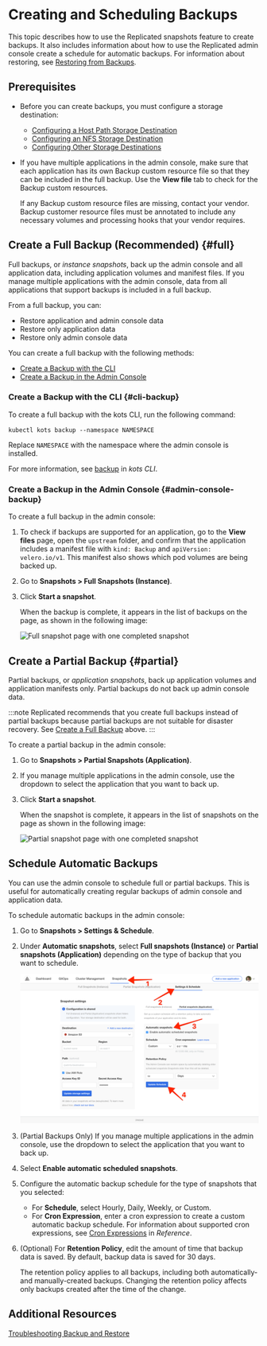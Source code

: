 # Creating and Scheduling Backups

This topic describes how to use the Replicated snapshots feature to create backups. It also includes information about how to use the Replicated admin console create a schedule for automatic backups. For information about restoring, see [Restoring from Backups](snapshots-restoring-full).

## Prerequisites

- Before you can create backups, you must configure a storage destination:

   - [Configuring a Host Path Storage Destination](snapshots-configuring-hostpath)
   - [Configuring an NFS Storage Destination](snapshots-configuring-nfs)
   - [Configuring Other Storage Destinations](snapshots-storage-destinations)

- If you have multiple applications in the admin console, make sure that each application has its own Backup custom resource file so that they can be included in the full backup. Use the **View file** tab to check for the Backup custom resources. 

   If any Backup custom resource files are missing, contact your vendor. Backup customer resource files must be annotated to include any necessary volumes and processing hooks that your vendor requires.

## Create a Full Backup (Recommended) {#full}

Full backups, or _instance snapshots_, back up the admin console and all application data, including application volumes and manifest files. If you manage multiple applications with the admin console, data from all applications that support backups is included in a full backup.

From a full backup, you can:
* Restore application and admin console data
* Restore only application data
* Restore only admin console data

You can create a full backup with the following methods:
* [Create a Backup with the CLI](#cli-backup)
* [Create a Backup in the Admin Console](#admin-console-backup)

### Create a Backup with the CLI {#cli-backup}

To create a full backup with the kots CLI, run the following command:

   ```
   kubectl kots backup --namespace NAMESPACE
   ```
   Replace `NAMESPACE` with the namespace where the admin console is installed.
   
For more information, see [backup](/reference/kots-cli-backup-index) in _kots CLI_.

### Create a Backup in the Admin Console {#admin-console-backup}

To create a full backup in the admin console:

1. To check if backups are supported for an application, go to the **View files** page, open the `upstream` folder, and confirm that the application includes a manifest file with `kind: Backup` and `apiVersion: velero.io/v1`. This manifest also shows which pod volumes are being backed up.

1. Go to **Snapshots > Full Snapshots (Instance)**.
1. Click **Start a snapshot**.
   
   When the backup is complete, it appears in the list of backups on the page, as shown in the following image:
   
   ![Full snapshot page with one completed snapshot](/images/snapshot-instance-list.png)

## Create a Partial Backup {#partial}

Partial backups, or _application snapshots_, back up application volumes and application manifests only. Partial backups do not back up admin console data.

:::note
Replicated recommends that you create full backups instead of partial backups because partial backups are not suitable for disaster recovery. See [Create a Full Backup](#full) above.
:::

To create a partial backup in the admin console:

1. Go to **Snapshots > Partial Snapshots (Application)**.

1. If you manage multiple applications in the admin console, use the dropdown to select the application that you want to back up. 

1. Click **Start a snapshot**.

   When the snapshot is complete, it appears in the list of snapshots on the page as shown in the following image:

   ![Partial snapshot page with one completed snapshot](/images/snapshot-application-list.png)

## Schedule Automatic Backups

You can use the admin console to schedule full or partial backups. This is useful for automatically creating regular backups of admin console and application data.

To schedule automatic backups in the admin console:

1. Go to **Snapshots > Settings & Schedule**.

1. Under **Automatic snapshots**, select **Full snapshots (Instance)** or **Partial snapshots (Application)** depending on the type of backup that you want to schedule.

   ![Snapshot Settings and Schedule page](/images/snapshot-schedule.png)

1. (Partial Backups Only) If you manage multiple applications in the admin console, use the dropdown to select the application that you want to back up.

1. Select **Enable automatic scheduled snapshots**. 

1. Configure the automatic backup schedule for the type of snapshots that you selected:

   * For **Schedule**, select Hourly, Daily, Weekly, or Custom.
   * For **Cron Expression**, enter a cron expression to create a custom automatic backup schedule. For information about supported cron expressions, see [Cron Expressions](/reference/cron-expressions) in _Reference_.

1. (Optional) For **Retention Policy**, edit the amount of time that backup data is saved. By default, backup data is saved for 30 days.

   The retention policy applies to all backups, including both automatically- and manually-created backups. Changing the retention policy affects only backups created after the time of the change.
## Additional Resources

[Troubleshooting Backup and Restore](snapshots-troubleshooting-backup-restore)
